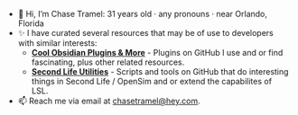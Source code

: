 - 👋 Hi, I’m Chase Tramel: 31 years old · any pronouns · near Orlando, Florida
- ✨ I have curated several resources that may be of use to developers with similar interests:
  - **[Cool Obsidian Plugins & More](https://github.com/stars/ChaseTramel/lists/cool-obsidian-plugins-more)** - Plugins on GitHub I use and or find fascinating, plus other related resources.
  - **[Second Life Utilities](https://github.com/stars/ChaseTramel/lists/second-life-utilities)** - Scripts and tools on GitHub that do interesting things in Second Life / OpenSim and or extend the capabilites of LSL.
- 📫 Reach me via email at [chasetramel@hey.com](mailto:chasetramel@hey.com).
